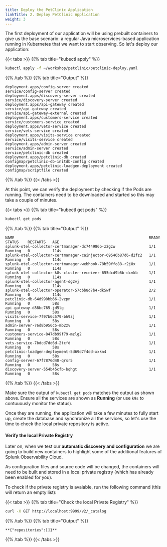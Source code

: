 ```yaml
---
title: Deploy the PetClinic Application
linkTitle: 2. Deploy PetClinic Application
weight: 3
---
```


The first deployment of our application will be using prebuilt containers to give us the base scenario: a regular Java microservices-based application running in Kubernetes that we want to start observing. So let's deploy our application:

{{< tabs >}}
{{% tab title="kubectl apply" %}}

``` bash
kubectl apply -f ~/workshop/petclinic/petclinic-deploy.yaml
```

{{% /tab %}}
{{% tab title="Output" %}}

``` text
deployment.apps/config-server created
service/config-server created
deployment.apps/discovery-server created
service/discovery-server created
deployment.apps/api-gateway created
service/api-gateway created
service/api-gateway-external created
deployment.apps/customers-service created
service/customers-service created
deployment.apps/vets-service created
service/vets-service created
deployment.apps/visits-service created
service/visits-service created
deployment.apps/admin-server created
service/admin-server created
service/petclinic-db created
deployment.apps/petclinic-db created
configmap/petclinic-db-initdb-config created
deployment.apps/petclinic-loadgen-deployment created
configmap/scriptfile created
```

{{% /tab %}}
{{< /tabs >}}

At this point, we can verify the deployment by checking if the Pods are running. The containers need to be downloaded and started so this may take a couple of minutes.

{{< tabs >}}
{{% tab title="kubectl get pods" %}}

``` bash
kubectl get pods
```

{{% /tab %}}
{{% tab title="Output" %}}

``` text
NAME                                                            READY   STATUS    RESTARTS   AGE
splunk-otel-collector-certmanager-dc744986b-z2gzw               1/1     Running   0          114s
splunk-otel-collector-certmanager-cainjector-69546b87d6-d2fz2   1/1     Running   0          114s
splunk-otel-collector-certmanager-webhook-78b59ffc88-r2j8x      1/1     Running   0          114s
splunk-otel-collector-k8s-cluster-receiver-655dcd9b6b-dcvkb     1/1     Running   0          114s
splunk-otel-collector-agent-dg2vj                               1/1     Running   0          114s
splunk-otel-collector-operator-57cbb8d7b4-dk5wf                 2/2     Running   0          114s
petclinic-db-64d998bb66-2vzpn                                   1/1     Running   0          58s
api-gateway-d88bc765-jd5lg                                      1/1     Running   0          58s
visits-service-7f97b6c579-bh9zj                                 1/1     Running   0          58s
admin-server-76d8b956c5-mb2zv                                   1/1     Running   0          58s
customers-service-847db99f79-mzlg2                              1/1     Running   0          58s
vets-service-7bdcd7dd6d-2tcfd                                   1/1     Running   0          58s
petclinic-loadgen-deployment-5d69d7f4dd-xxkn4                   1/1     Running   0          58s
config-server-67f7876d48-qrsr5                                  1/1     Running   0          58s
discovery-server-554b45cfb-bqhgt                                1/1     Running   0          58s
```

{{% /tab %}}
{{< /tabs >}}

Make sure the output of `kubectl get pods` matches the output as shown above. Ensure all the services are shown as **Running** (or use `k9s` to contuuously monitor the status).

Once they are running, the application will take a few minutes to fully start up, create the database and synchronize all the services, so let's use the time to check the local private repository is active.

#### Verify the local Private Registry

Later on, when we test our **automatic discovery and configuration** we are going to build new containers to highlight some of the additional features of Splunk Observability Cloud.

As configuration files and source code will be changed, the containers will need to be built and stored in a local private registry (which has already been enabled for you).

To check if the private registry is avaiable, run the following command (this will return an empty list):

{{< tabs >}}
{{% tab title="Check the local Private Registry" %}}

``` bash
curl -X GET http://localhost:9999/v2/_catalog
```

{{% /tab %}}
{{% tab title="Output" %}}

```text
**{"repositories":[]}**
```

{{% /tab %}}
{{< /tabs >}}
